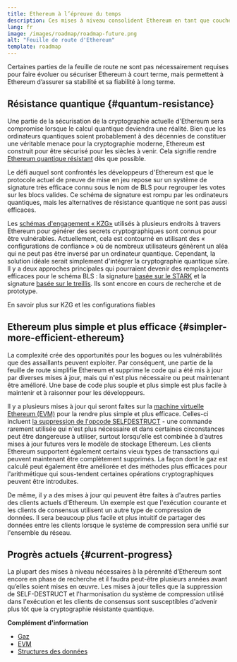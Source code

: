 ```yaml
---
title: Ethereum à l’épreuve du temps
description: Ces mises à niveau consolident Ethereum en tant que couche de base résiliente et décentralisée pour l’avenir, quoi qu’elle réserve.
lang: fr
image: /images/roadmap/roadmap-future.png
alt: "Feuille de route d'Ethereum"
template: roadmap
---
```


Certaines parties de la feuille de route ne sont pas nécessairement requises pour faire évoluer ou sécuriser Ethereum à court terme, mais permettent à Ethereum d’assurer sa stabilité et sa fiabilité à long terme.

## Résistance quantique {#quantum-resistance}

Une partie de la sécurisation de la cryptographie actuelle d'Ethereum sera compromise lorsque le calcul quantique deviendra une réalité. Bien que les ordinateurs quantiques soient probablement à des décennies de constituer une véritable menace pour la cryptographie moderne, Ethereum est construit pour être sécurisé pour les siècles à venir. Cela signifie rendre [Ethereum quantique résistant](https://consensys.net/blog/developers/how-will-quantum-supremacy-affect-blockchain/) dès que possible.

Le défi auquel sont confrontés les développeurs d'Ethereum est que le protocole actuel de preuve de mise en jeu repose sur un système de signature très efficace connu sous le nom de BLS pour regrouper les votes sur les blocs valides. Ce schéma de signature est rompu par les ordinateurs quantiques, mais les alternatives de résistance quantique ne sont pas aussi efficaces.

Les [schémas d'engagement « KZG»](/roadmap/danksharding/#what-is-kzg) utilisés à plusieurs endroits à travers Ethereum pour générer des secrets cryptographiques sont connus pour être vulnérables. Actuellement, cela est contourné en utilisant des « configurations de confiance » où de nombreux utilisateurs génèrent un aléa qui ne peut pas être inversé par un ordinateur quantique. Cependant, la solution idéale serait simplement d'intégrer la cryptographie quantique sûre. Il y a deux approches principales qui pourraient devenir des remplacements efficaces pour le schéma BLS : la signature [basée sur le STARK](https://hackmd.io/@vbuterin/stark_aggregation) et la signature [basée sur le treillis](https://medium.com/asecuritysite-when-bob-met-alice/so-what-is-lattice-encryption-326ac66e3175). Ils sont encore en cours de recherche et de prototype.

<ButtonLink variant="outline-color" to="/roadmap/danksharding#what-is-kzg"> En savoir plus sur KZG et les configurations fiables</ButtonLink>

## Ethereum plus simple et plus efficace {#simpler-more-efficient-ethereum}

La complexité crée des opportunités pour les bogues ou les vulnérabilités que des assaillants peuvent exploiter. Par conséquent, une partie de la feuille de route simplifie Ethereum et supprime le code qui a été mis à jour par diverses mises à jour, mais qui n'est plus nécessaire ou peut maintenant être amélioré. Une base de code plus souple et plus simple est plus facile à maintenir et à raisonner pour les développeurs.

Il y a plusieurs mises à jour qui seront faites sur la [machine virtuelle Ethereum (EVM)](/developers/docs/evm) pour la rendre plus simple et plus efficace. Celles-ci incluent [la suppression de l'opcode SELFDESTRUCT](https://hackmd.io/@vbuterin/selfdestruct) - une commande rarement utilisée qui n'est plus nécessaire et dans certaines circonstances peut être dangereuse à utiliser, surtout lorsqu’elle est combinée à d’autres mises à jour futures vers le modèle de stockage Ethereum. Les clients Ethereum supportent également certains vieux types de transactions qui peuvent maintenant être complètement supprimés. La façon dont le gaz est calculé peut également être améliorée et des méthodes plus efficaces pour l'arithmétique qui sous-tendent certaines opérations cryptographiques peuvent être introduites.

De même, il y a des mises à jour qui peuvent être faites à d'autres parties des clients actuels d'Ethereum. Un exemple est que l'exécution courante et les clients de consensus utilisent un autre type de compression de données. Il sera beaucoup plus facile et plus intuitif de partager des données entre les clients lorsque le système de compression sera unifié sur l'ensemble du réseau.

## Progrès actuels {#current-progress}

La plupart des mises à niveau nécessaires à la pérennité d’Ethereum sont encore en phase de recherche et il faudra peut-être plusieurs années avant qu’elles soient mises en œuvre. Les mises à jour telles que la suppression de SELF-DESTRUCT et l'harmonisation du système de compression utilisé dans l'exécution et les clients de consensus sont susceptibles d'advenir plus tôt que la cryptographie résistante quantique.

**Complément d'information**

- [Gaz](/developers/docs/gas)
- [EVM](/developers/docs/evm)
- [Structures des données](/developers/docs/data-structures-and-encoding)
